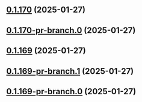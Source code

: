 ## [0.1.170](https://github.com/latha-414/AWS-CICD-web-app/compare/v0.1.170-pr-branch.0...v0.1.170) (2025-01-27)



## [0.1.170-pr-branch.0](https://github.com/latha-414/AWS-CICD-web-app/compare/v0.1.169...v0.1.170-pr-branch.0) (2025-01-27)



## [0.1.169](https://github.com/latha-414/AWS-CICD-web-app/compare/v0.1.169-pr-branch.1...v0.1.169) (2025-01-27)



## [0.1.169-pr-branch.1](https://github.com/latha-414/AWS-CICD-web-app/compare/v0.1.169-pr-branch.0...v0.1.169-pr-branch.1) (2025-01-27)



## [0.1.169-pr-branch.0](https://github.com/latha-414/AWS-CICD-web-app/compare/v0.1.168...v0.1.169-pr-branch.0) (2025-01-27)



